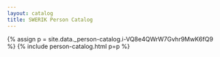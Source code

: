```yaml
---
layout: catalog
title: SWERIK Person Catalog
---
```

{% assign p = site.data._person-catalog.i-VQ8e4QWrW7Gvhr9MwK6fQ9 %}
{% include person-catalog.html p=p %}

